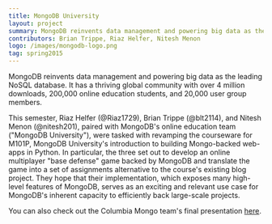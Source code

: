 ```yaml
---
title: MongoDB University
layout: project
summary: MongoDB reinvents data management and powering big data as the leading NoSQL database. It has a thriving global community with over 4 million downloads, 200,000 online education students, and 20,000 user group members.
contributors: Brian Trippe, Riaz Helfer, Nitesh Menon
logo: /images/mongodb-logo.png
tag: spring2015
---
```


MongoDB reinvents data management and powering big data as the leading NoSQL database. It has a thriving global community with over 4 million downloads, 200,000 online education students, and 20,000 user group members.

This semester, Riaz Helfer (@Riaz1729), Brian Trippe (@blt2114), and Nitesh Menon (@nitesh201), paired with MongoDB's online education team ("MongoDB University"), were tasked with revamping the courseware for M101P, MongoDB University's introduction to building Mongo-backed web-apps in Python. In particular, the three set out to develop an online multiplayer "base defense" game backed by MongoDB and translate the game into a set of assignments alternative to the course's existing blog project. They hope that their implementation, which exposes many high-level features of MongoDB, serves as an exciting and relevant use case for MongoDB's inherent capacity to efficiently back large-scale projects.

You can also check out the Columbia Mongo team's final presentation [here](/presentations/spring2015/Mongo.pdf).